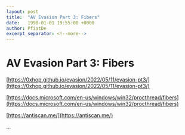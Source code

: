```yaml
---
layout: post
title:  "AV Evasion Part 3: Fibers"
date:   1990-01-01 19:55:00 +0000
author: PfiatDe
excerpt_separator: <!--more-->
---
```


# AV Evasion Part 3: Fibers

[https://0xhop.github.io/evasion/2022/05/11/evasion-pt3/](https://0xhop.github.io/evasion/2022/05/11/evasion-pt3/)

[https://docs.microsoft.com/en-us/windows/win32/procthread/fibers](https://docs.microsoft.com/en-us/windows/win32/procthread/fibers)

[https://antiscan.me/](https://antiscan.me/)

...
<!--more-->
